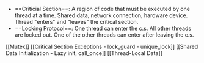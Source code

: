 - ==Criticial Section==: A region of code that must be executed by one thread at a time. Shared data, network connection, hardware device. Thread "enters" and "leaves" the critical section.
- ==Locking Protocol==: One thread can enter the c.s.  All other threads are locked out. One of the other threads can enter after leaving the c.s.

 
[[Mutex]]
[[Critical Section Exceptions - lock_guard - unique_lock]]
[[Shared Data Initialization - Lazy init, call_once]]
[[Thread-Local Data]]